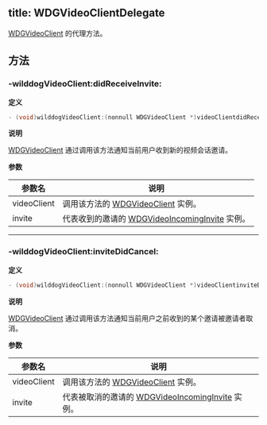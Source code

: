 title: WDGVideoClientDelegate
---

[WDGVideoClient](../Classes/WDGVideoClient.html) 的代理方法。

## 方法

### -wilddogVideoClient:didReceiveInvite:

**定义**

```objectivec
- (void)wilddogVideoClient:(nonnull WDGVideoClient *)videoClientdidReceiveInvite:(nonnull WDGVideoIncomingInvite *)invite;
```

**说明**

[WDGVideoClient](../Classes/WDGVideoClient.html) 通过调用该方法通知当前用户收到新的视频会话邀请。

**参数**

 参数名 | 说明 
---|---
videoClient|调用该方法的 [WDGVideoClient](../Classes/WDGVideoClient.html) 实例。
invite|代表收到的邀请的 [WDGVideoIncomingInvite](../Classes/WDGVideoIncomingInvite.html) 实例。

---

### -wilddogVideoClient:inviteDidCancel:

**定义**

```objectivec
- (void)wilddogVideoClient:(nonnull WDGVideoClient *)videoClientinviteDidCancel:(nonnull WDGVideoIncomingInvite *)invite;
```

**说明**

[WDGVideoClient](../Classes/WDGVideoClient.html) 通过调用该方法通知当前用户之前收到的某个邀请被邀请者取消。

**参数**

 参数名 | 说明 
---|---
videoClient|调用该方法的 [WDGVideoClient](../Classes/WDGVideoClient.html) 实例。
invite|代表被取消的邀请的 [WDGVideoIncomingInvite](../Classes/WDGVideoIncomingInvite.html) 实例。
